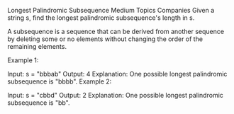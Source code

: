 Longest Palindromic Subsequence
     Medium
     Topics
     Companies
     Given a string s, find the longest palindromic subsequence's length in s.

A subsequence is a sequence that can be derived from another sequence by deleting some or no elements without changing the order of the remaining elements.



Example 1:

Input: s = "bbbab"
Output: 4
Explanation: One possible longest palindromic subsequence is "bbbb".
Example 2:

Input: s = "cbbd"
Output: 2
Explanation: One possible longest palindromic subsequence is "bb".
